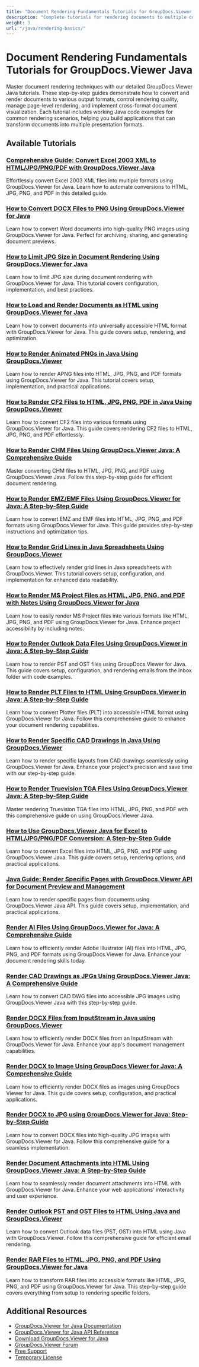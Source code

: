 ```yaml
---
title: "Document Rendering Fundamentals Tutorials for GroupDocs.Viewer Java"
description: "Complete tutorials for rendering documents to multiple output formats including HTML, PDF, and image formats using GroupDocs.Viewer for Java."
weight: 3
url: "/java/rendering-basics/"
---
```


# Document Rendering Fundamentals Tutorials for GroupDocs.Viewer Java

Master document rendering techniques with our detailed GroupDocs.Viewer Java tutorials. These step-by-step guides demonstrate how to convert and render documents to various output formats, control rendering quality, manage page-level rendering, and implement cross-format document visualization. Each tutorial includes working Java code examples for common rendering scenarios, helping you build applications that can transform documents into multiple presentation formats.

## Available Tutorials

### [Comprehensive Guide&#58; Convert Excel 2003 XML to HTML/JPG/PNG/PDF with GroupDocs.Viewer Java](./groupdocs-viewer-java-excel-2003-xml-conversion/)
Effortlessly convert Excel 2003 XML files into multiple formats using GroupDocs.Viewer for Java. Learn how to automate conversions to HTML, JPG, PNG, and PDF in this detailed guide.

### [How to Convert DOCX Files to PNG Using GroupDocs.Viewer for Java](./render-docx-png-groupdocs-viewer-java/)
Learn how to convert Word documents into high-quality PNG images using GroupDocs.Viewer for Java. Perfect for archiving, sharing, and generating document previews.

### [How to Limit JPG Size in Document Rendering Using GroupDocs.Viewer for Java](./groupdocs-viewer-java-limit-jpg-size-rendering/)
Learn how to limit JPG size during document rendering with GroupDocs.Viewer for Java. This tutorial covers configuration, implementation, and best practices.

### [How to Load and Render Documents as HTML using GroupDocs.Viewer for Java](./groupdocs-viewer-java-html-rendering/)
Learn how to convert documents into universally accessible HTML format with GroupDocs.Viewer for Java. This guide covers setup, rendering, and optimization.

### [How to Render Animated PNGs in Java Using GroupDocs.Viewer](./render-apng-groupdocs-viewer-java/)
Learn how to render APNG files into HTML, JPG, PNG, and PDF formats using GroupDocs.Viewer for Java. This tutorial covers setup, implementation, and practical applications.

### [How to Render CF2 Files to HTML, JPG, PNG, PDF in Java Using GroupDocs.Viewer](./render-cf2-files-groupdocs-java/)
Learn how to convert CF2 files into various formats using GroupDocs.Viewer for Java. This guide covers rendering CF2 files to HTML, JPG, PNG, and PDF effortlessly.

### [How to Render CHM Files Using GroupDocs.Viewer Java&#58; A Comprehensive Guide](./render-chm-groupdocs-viewer-java/)
Master converting CHM files to HTML, JPG, PNG, and PDF using GroupDocs.Viewer Java. Follow this step-by-step guide for efficient document rendering.

### [How to Render EMZ/EMF Files Using GroupDocs.Viewer for Java&#58; A Step-by-Step Guide](./render-emz-emf-groupdocs-viewer-java/)
Learn how to convert EMZ and EMF files into HTML, JPG, PNG, and PDF formats using GroupDocs.Viewer for Java. This guide provides step-by-step instructions and optimization tips.

### [How to Render Grid Lines in Java Spreadsheets Using GroupDocs.Viewer](./render-grid-lines-java-spreadsheets-groupdocs-viewer/)
Learn how to effectively render grid lines in Java spreadsheets with GroupDocs.Viewer. This tutorial covers setup, configuration, and implementation for enhanced data readability.

### [How to Render MS Project Files as HTML, JPG, PNG, and PDF with Notes Using GroupDocs.Viewer for Java](./render-ms-project-html-jpg-png-pdf-notes-groupdocs-java/)
Learn how to easily render MS Project files into various formats like HTML, JPG, PNG, and PDF using GroupDocs.Viewer for Java. Enhance project accessibility by including notes.

### [How to Render Outlook Data Files Using GroupDocs.Viewer in Java&#58; A Step-by-Step Guide](./rendering-outlook-data-files-groupdocs-viewer-java/)
Learn how to render PST and OST files using GroupDocs.Viewer for Java. This guide covers setup, configuration, and rendering emails from the Inbox folder with code examples.

### [How to Render PLT Files to HTML Using GroupDocs.Viewer in Java&#58; A Step-by-Step Guide](./render-plt-files-html-groupdocs-viewer-java/)
Learn how to convert Plotter files (PLT) into accessible HTML format using GroupDocs.Viewer for Java. Follow this comprehensive guide to enhance your document rendering capabilities.

### [How to Render Specific CAD Drawings in Java Using GroupDocs.Viewer](./render-cad-groupdocs-viewer-java/)
Learn how to render specific layouts from CAD drawings seamlessly using GroupDocs.Viewer for Java. Enhance your project's precision and save time with our step-by-step guide.

### [How to Render Truevision TGA Files Using GroupDocs.Viewer Java&#58; A Step-by-Step Guide](./render-tga-files-groupdocs-viewer-java-guide/)
Master rendering Truevision TGA files into HTML, JPG, PNG, and PDF with this comprehensive guide on using GroupDocs.Viewer Java.

### [How to Use GroupDocs.Viewer Java for Excel to HTML/JPG/PNG/PDF Conversion&#58; A Step-by-Step Guide](./groupdocs-viewer-java-excel-to-html-jpg-png-pdf/)
Learn how to convert Excel files into HTML, JPG, PNG, and PDF using GroupDocs.Viewer Java. This guide covers setup, rendering options, and practical applications.

### [Java Guide&#58; Render Specific Pages with GroupDocs.Viewer API for Document Preview and Management](./java-groupdocs-viewer-render-pages-api-tutorial/)
Learn how to render specific pages from documents using GroupDocs.Viewer Java API. This guide covers setup, implementation, and practical applications.

### [Render AI Files Using GroupDocs.Viewer for Java&#58; A Comprehensive Guide](./render-ai-files-groupdocs-viewer-java/)
Learn how to efficiently render Adobe Illustrator (AI) files into HTML, JPG, PNG, and PDF formats using GroupDocs.Viewer for Java. Enhance your document rendering skills today.

### [Render CAD Drawings as JPGs Using GroupDocs.Viewer Java&#58; A Comprehensive Guide](./render-cad-drawings-jpg-groupdocs-viewer-java/)
Learn how to convert CAD DWG files into accessible JPG images using GroupDocs.Viewer Java with this step-by-step guide.

### [Render DOCX Files from InputStream in Java using GroupDocs.Viewer](./render-docx-from-inputstream-groupdocs-viewer-java/)
Learn how to efficiently render DOCX files from an InputStream with GroupDocs.Viewer for Java. Enhance your app's document management capabilities.

### [Render DOCX to Image Using GroupDocs Viewer for Java&#58; A Comprehensive Guide](./groupdocs-viewer-java-render-docx-to-image/)
Learn how to efficiently render DOCX files as images using GroupDocs Viewer for Java. This guide covers setup, configuration, and practical applications.

### [Render DOCX to JPG using GroupDocs.Viewer for Java&#58; Step-by-Step Guide](./render-docx-to-jpg-groupdocs-viewer-java/)
Learn how to convert DOCX files into high-quality JPG images with GroupDocs.Viewer for Java. Follow this comprehensive guide for a seamless implementation.

### [Render Document Attachments into HTML Using GroupDocs.Viewer Java&#58; A Step-by-Step Guide](./render-document-attachments-html-groupdocs-viewer-java/)
Learn how to seamlessly render document attachments into HTML with GroupDocs.Viewer for Java. Enhance your web applications' interactivity and user experience.

### [Render Outlook PST and OST Files to HTML Using Java and GroupDocs.Viewer](./render-outlook-data-html-groupdocs-java/)
Learn how to convert Outlook data files (PST, OST) into HTML using Java with GroupDocs.Viewer. Follow this comprehensive guide for efficient email rendering.

### [Render RAR Files to HTML, JPG, PNG, and PDF Using GroupDocs.Viewer for Java](./render-rar-files-groupdocs-viewer-java/)
Learn how to transform RAR files into accessible formats like HTML, JPG, PNG, and PDF using GroupDocs.Viewer for Java. This step-by-step guide covers everything from setup to rendering specific folders.

## Additional Resources

- [GroupDocs.Viewer for Java Documentation](https://docs.groupdocs.com/viewer/java/)
- [GroupDocs.Viewer for Java API Reference](https://reference.groupdocs.com/viewer/java/)
- [Download GroupDocs.Viewer for Java](https://releases.groupdocs.com/viewer/java/)
- [GroupDocs.Viewer Forum](https://forum.groupdocs.com/c/groupdocs.viewer)
- [Free Support](https://forum.groupdocs.com/)
- [Temporary License](https://purchase.groupdocs.com/temporary-license/)
